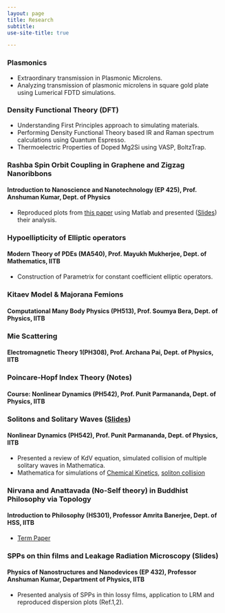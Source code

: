 ```yaml
---
layout: page
title: Research
subtitle: 
use-site-title: true

---
```


### Plasmonics
* Extraordinary transmission in Plasmonic Microlens.
* Analyzing transmission of plasmonic microlens in square gold plate using Lumerical FDTD simulations.

### Density Functional Theory (DFT) 
* Understanding First Principles approach to simulating materials.
* Performing Density Functional Theory based IR and Raman spectrum calculations using Quantum Espresso.
* Thermoelectric Properties of Doped Mg2Si using VASP, BoltzTrap.

### Rashba Spin Orbit Coupling in Graphene and Zigzag Nanoribbons 
#### Introduction to Nanoscience and Nanotechnology (EP 425), Prof. Anshuman Kumar, Dept. of Physics 
* Reproduced plots from [this paper](https://arxiv.org/pdf/0901.0160.pdf) using  Matlab and presented ([Slides](http://home.iitb.ac.in/~15d110001/RashbaSOCZigzag.pdf)) their analysis.

### Hypoellipticity of Elliptic operators 
#### Modern Theory of PDEs (MA540), Prof. Mayukh Mukherjee, Dept. of Mathematics, IITB
* Construction of Parametrix for constant coefficient elliptic operators.
   
### Kitaev Model & Majorana Femions                                                                                                     
#### Computational Many Body Physics (PH513), Prof. Soumya Bera, Dept. of Physics, IITB

### Mie Scattering     
#### Electromagnetic Theory 1(PH308), Prof. Archana Pai, Dept. of Physics, IITB	
                                             
### Poincare-Hopf Index Theory (Notes) 
#### Course: Nonlinear Dynamics (PH542), Prof. Punit Parmananda, Dept. of Physics, IITB

### Solitons and Solitary Waves ([Slides](soliton.pdf))                                                                                              
#### Nonlinear Dynamics (PH542), Prof. Punit Parmananda, Dept. of Physics, IITB
* Presented a review of KdV equation, simulated collision of multiple solitary waves in Mathematica.
* Mathematica for simulations of [Chemical Kinetics](/chemicalkinetics.nb), [soliton collision](/solitoncollision.nb) 

### Nirvana and Anattavada (No-Self theory) in Buddhist Philosophy via Topology      
#### Introduction to Philosophy (HS301), Professor Amrita Banerjee, Dept. of HSS, IITB
* [Term Paper](https://drive.google.com/file/d/1AvQK7grQ3P8iAi-hHU9qaCMXh5bFXT94/view?usp=sharing)

### SPPs on thin films and Leakage Radiation Microscopy (Slides)                                                   
#### Physics of Nanostructures and Nanodevices (EP 432), Professor Anshuman Kumar, Department of Physics, IITB
* Presented analysis of SPPs in thin lossy films, application to LRM  and reproduced dispersion plots (Ref.1,2).

